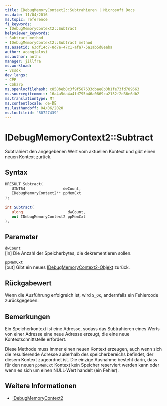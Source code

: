 ```yaml
---
title: IDebugMemoryContext2::Subtrahieren | Microsoft Docs
ms.date: 11/04/2016
ms.topic: reference
f1_keywords:
- IDebugMemoryContext2::Subtract
helpviewer_keywords:
- Subtract method
- IDebugMemoryContext2::Subtract method
ms.assetid: 63df14c7-8d7e-47c1-afa7-5a1ab5d8eaba
author: acangialosi
ms.author: anthc
manager: jillfra
ms.workload:
- vssdk
dev_langs:
- CPP
- CSharp
ms.openlocfilehash: c858beb8c3f9f587633dbae8b3b1fe73fd789663
ms.sourcegitcommit: 16a4a5da4a4fd795b46a0869ca2152f2d36e6db2
ms.translationtype: MT
ms.contentlocale: de-DE
ms.lasthandoff: 04/06/2020
ms.locfileid: "80727439"
---
```

# <a name="idebugmemorycontext2subtract"></a>IDebugMemoryContext2::Subtract
Subtrahiert den angegebenen Wert vom aktuellen Kontext und gibt einen neuen Kontext zurück.

## <a name="syntax"></a>Syntax

```cpp
HRESULT Subtract( 
   UINT64                 dwCount,
   IDebugMemoryContext2** ppMemCxt
);
```

```csharp
int Subtract(
   ulong                    dwCount,
   out IDebugMemoryContext2 ppMemCxt
);
```

## <a name="parameters"></a>Parameter
`dwCount`\
[in] Die Anzahl der Speicherbytes, die dekrementieren sollen.

`ppMemCxt`\
[out] Gibt ein neues [IDebugMemoryContext2-Objekt](../../../extensibility/debugger/reference/idebugmemorycontext2.md) zurück.

## <a name="return-value"></a>Rückgabewert
 Wenn die Ausführung erfolgreich ist, wird `S_OK`, andernfalls ein Fehlercode zurückgegeben.

## <a name="remarks"></a>Bemerkungen
 Ein Speicherkontext ist eine Adresse, sodass das Subtrahieren eines Werts von einer Adresse eine neue Adresse erzeugt, die eine neue Kontextschnittstelle erfordert.

 Diese Methode muss immer einen neuen Kontext erzeugen, auch wenn sich die resultierende Adresse außerhalb des speicherbereichs befindet, der diesem Kontext zugeordnet ist. Die einzige Ausnahme besteht darin, dass für den neuen `ppMemCxt` Kontext kein Speicher reserviert werden kann oder wenn es sich um einen NULL-Wert handelt (ein Fehler).

## <a name="see-also"></a>Weitere Informationen
- [IDebugMemoryContext2](../../../extensibility/debugger/reference/idebugmemorycontext2.md)
